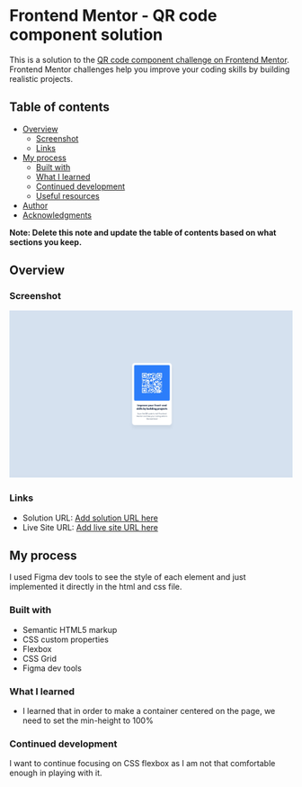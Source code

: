 # Frontend Mentor - QR code component solution

This is a solution to the [QR code component challenge on Frontend Mentor](https://www.frontendmentor.io/challenges/qr-code-component-iux_sIO_H). Frontend Mentor challenges help you improve your coding skills by building realistic projects. 

## Table of contents

- [Overview](#overview)
  - [Screenshot](#screenshot)
  - [Links](#links)
- [My process](#my-process)
  - [Built with](#built-with)
  - [What I learned](#what-i-learned)
  - [Continued development](#continued-development)
  - [Useful resources](#useful-resources)
- [Author](#author)
- [Acknowledgments](#acknowledgments)

**Note: Delete this note and update the table of contents based on what sections you keep.**

## Overview

### Screenshot

![](./screenshot.jpeg)

### Links

- Solution URL: [Add solution URL here](https://your-solution-url.com)
- Live Site URL: [Add live site URL here](https://your-live-site-url.com)

## My process

I used Figma dev tools to see the style of each element and just implemented it directly in the html and css file.

### Built with

- Semantic HTML5 markup
- CSS custom properties
- Flexbox
- CSS Grid
- Figma dev tools

### What I learned

- I learned that in order to make a container centered on the page, we need to set the min-height to 100%

### Continued development

I want to continue focusing on CSS flexbox as I am not that comfortable enough in playing with it.
